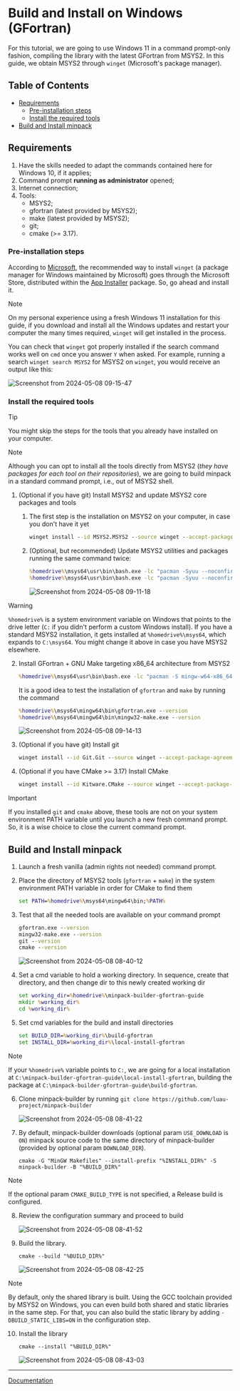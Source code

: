 # Build and Install on Windows (GFortran)

For this tutorial, we are going to use Windows 11 in a command prompt-only fashion, compiling the library with the latest GFortran from MSYS2. In this guide, we obtain MSYS2 through ```winget``` (Microsoft's package manager).

## Table of Contents

* [Requirements](#requirements)
    * [Pre-installation steps](#pre-installation-steps)
    * [Install the required tools](#install-the-required-tools)
* [Build and Install minpack](#build-and-install-minpack)

## Requirements

1. Have the skills needed to adapt the commands contained here for Windows 10, if it applies;
2. Command prompt **running as administrator** opened;
3. Internet connection;
4. Tools:
    * MSYS2;
    * gfortran (latest provided by MSYS2);
    * make (latest provided by MSYS2);
    * git;
    * cmake (>= 3.17).

### Pre-installation steps

According to [Microsoft](https://github.com/microsoft/winget-cli), the recommended way to install ```winget``` (a package manager for Windows maintained by Microsoft) goes through the Microsoft Store, distributed within the [App Installer](https://www.microsoft.com/p/app-installer/9nblggh4nns1) package. So, go ahead and install it.

> [!NOTE]
> 
> On my personal experience using a fresh Windows 11 installation for this guide, if you download and install all the Windows updates and restart your computer the many times required, ```winget``` will get installed in the process.

You can check that ```winget``` got properly installed if the search command works well on ```cmd``` once you answer ```Y``` when asked. For example, running a search ```winget search MSYS2``` for MSYS2 on ```winget```, you would receive an output like this:

![Screenshot from 2024-05-08 09-15-47](https://github.com/luau-project/minpack-builder/assets/18295115/676a5378-8e96-4c9a-ba80-89fcb253ea7d)

### Install the required tools

> [!TIP]
>
> You might skip the steps for the tools that you already have installed on your computer.

> [!NOTE]
> 
> Although you can opt to install all the tools directly from MSYS2 (*they have packages for each tool on their repositories*), we are going to build minpack in a standard command prompt, i.e., out of MSYS2 shell.

1. (Optional if you have git) Install MSYS2 and update MSYS2 core packages and tools
    1. The first step is the installation on MSYS2 on your computer, in case you don't have it yet
        ```cmd
        winget install --id MSYS2.MSYS2 --source winget --accept-package-agreements --accept-source-agreements --silent
        ```
    2. (Optional, but recommended) Update MSYS2 utilities and packages running the same command twice:
        ```cmd
        %homedrive%\msys64\usr\bin\bash.exe -lc "pacman -Syuu --noconfirm --overwrite *"
        %homedrive%\msys64\usr\bin\bash.exe -lc "pacman -Syuu --noconfirm --overwrite *"
        ```

        ![Screenshot from 2024-05-08 09-11-18](https://github.com/luau-project/minpack-builder/assets/18295115/61a03dae-1a2f-4616-8961-5976acddb25f)

> [!WARNING]
> 
> ```%homedrive%``` is a system environment variable on Windows that points to the drive letter (```C:``` if you didn't perform a custom Windows install). If you have a standard MSYS2 installation, it gets installed at ```%homedrive%\msys64```, which expands to ```C:\msys64```. You might change it above in case you have MSYS2 elsewhere.

2. Install GFortran + GNU Make targeting x86_64 architecture from MSYS2
    ```cmd
    %homedrive%\msys64\usr\bin\bash.exe -lc "pacman -S mingw-w64-x86_64-gcc-fortran mingw-w64-x86_64-make --noconfirm --overwrite *"
    ```
    
    It is a good idea to test the installation of ```gfortran``` and ```make``` by running the command
    
    ```cmd
    %homedrive%\msys64\mingw64\bin\gfortran.exe --version
    %homedrive%\msys64\mingw64\bin\mingw32-make.exe --version
    ```

    ![Screenshot from 2024-05-08 09-14-13](https://github.com/luau-project/minpack-builder/assets/18295115/234dbc27-7557-4601-a916-56b9cbca6929)

    
4. (Optional if you have git) Install git
    ```cmd
    winget install --id Git.Git --source winget --accept-package-agreements --accept-source-agreements --silent
    ```
5. (Optional if you have CMake >= 3.17) Install CMake
    ```cmd
    winget install --id Kitware.CMake --source winget --accept-package-agreements --accept-source-agreements --silent
    ```

> [!IMPORTANT]
> 
> If you installed ```git``` and ```cmake``` above, these tools are not on your system environment PATH variable until you launch a new fresh command prompt. So, it is a wise choice to close the current command prompt.

## Build and Install minpack

1. Launch a fresh vanilla (admin rights not needed) command prompt.
2. Place the directory of MSYS2 tools (```gfortran``` + ```make```) in the system environment PATH variable in order for CMake to find them
    ```cmd
    set PATH=%homedrive%\msys64\mingw64\bin;%PATH%
    ```

3. Test that all the needed tools are available on your command prompt
    ```cmd
    gfortran.exe --version
    mingw32-make.exe --version
    git --version
    cmake --version
    ```

    ![Screenshot from 2024-05-08 08-40-12](https://github.com/luau-project/minpack-builder/assets/18295115/12378fb0-a2c3-495d-8984-1b9adc2fa200)


4. Set a cmd variable to hold a working directory. In sequence, create that directory, and then change dir to this newly created working dir
    ```cmd
    set working_dir=%homedrive%\minpack-builder-gfortran-guide
    mkdir %working_dir%
    cd %working_dir%
    ```
5. Set cmd variables for the build and install directories
    ```cmd
    set BUILD_DIR=%working_dir%\build-gfortran
    set INSTALL_DIR=%working_dir%\local-install-gfortran
    ```
> [!NOTE]
> 
> If your ```%homedrive%``` variable points to ```C:```, we are going for a local installation at ```C:\minpack-builder-gfortran-guide\local-install-gfortran```, building the package at ```C:\minpack-builder-gfortran-guide\build-gfortran```.

6. Clone minpack-builder by running ```git clone https://github.com/luau-project/minpack-builder```

    ![Screenshot from 2024-05-08 08-41-22](https://github.com/luau-project/minpack-builder/assets/18295115/0f3c0f5b-f9e1-4760-b440-9f234a445c2f)

7. By default, minpack-builder downloads (optional param ```USE_DOWNLOAD``` is ```ON```) minpack source code to the same directory of minpack-builder (provided by optional param ```DOWNLOAD_DIR```).

    ```
    cmake -G "MinGW Makefiles" --install-prefix "%INSTALL_DIR%" -S minpack-builder -B "%BUILD_DIR%"
    ```

> [!NOTE]
> 
> If the optional param ```CMAKE_BUILD_TYPE``` is not specified, a Release build is configured.

8. Review the configuration summary and proceed to build

    ![Screenshot from 2024-05-08 08-41-52](https://github.com/luau-project/minpack-builder/assets/18295115/d2ed313c-ec33-43f9-8999-64e2130bb861)

9. Build the library. 

    ```
    cmake --build "%BUILD_DIR%"
    ```

    ![Screenshot from 2024-05-08 08-42-25](https://github.com/luau-project/minpack-builder/assets/18295115/f42aa8a2-0ee8-4ee2-9362-dfe65ac6049b)

> [!NOTE]
> 
> By default, only the shared library is built. Using the GCC toolchain provided by MSYS2 on Windows, you can even build both shared and static libraries in the same step. For that, you can also build the static library by adding ```-DBUILD_STATIC_LIBS=ON``` in the configuration step.

10. Install the library

    ```
    cmake --install "%BUILD_DIR%"
    ```

    ![Screenshot from 2024-05-08 08-43-03](https://github.com/luau-project/minpack-builder/assets/18295115/a1b70db8-3d71-4a7d-97c9-c222ecba9482)

---
[Documentation](README.md)
